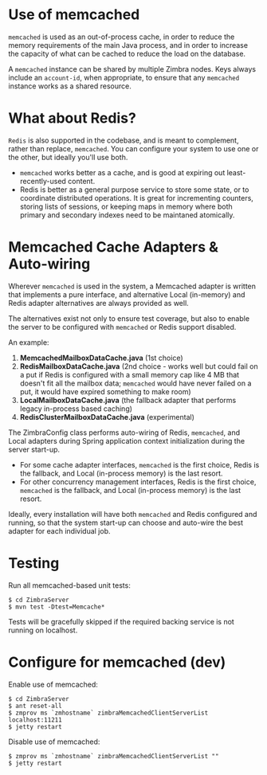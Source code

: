 # Use of memcached

`memcached` is used as an out-of-process cache, in order to reduce the memory requirements of the main Java process, and in order to increase the capacity of what can be cached to reduce the load on the database.

A `memcached` instance can be shared by multiple Zimbra nodes. Keys always include an `account-id`, when appropriate, to ensure that any `memcached` instance works as a shared resource.

# What about Redis? #

`Redis` is also supported in the codebase, and is meant to complement, rather than replace, `memcached`. You can configure your system to use one or the other, but ideally you'll use both.

  * `memcached` works better as a cache, and is good at expiring out least-recently-used content.
  * Redis is better as a general purpose service to store some state, or to coordinate distributed operations. It is great for incrementing counters, storing lists of sessions, or keeping maps in memory where both primary and secondary indexes need to be maintaned atomically.

# Memcached Cache Adapters & Auto-wiring #

Wherever `memcached` is used in the system, a Memcached adapter is written that implements a pure interface, and alternative Local (in-memory) and Redis adapter alternatives are always provided as well.

The alternatives exist not only to ensure test coverage, but also to enable the server to be configured with `memcached` or Redis support disabled.

An example:

  1. **MemcachedMailboxDataCache.java** (1st choice)
  2. **RedisMailboxDataCache.java** (2nd choice - works well but could fail on a put if Redis is configured with a small memory cap like 4 MB that doesn't fit all the mailbox data; `memcached` would have never failed on a put, it would have expired something to make room)
  3. **LocalMailboxDataCache.java** (the fallback adapter that performs legacy in-process based caching)
  4. **RedisClusterMailboxDataCache.java** (experimental)

The ZimbraConfig class performs auto-wiring of Redis, `memcached`, and Local adapters during Spring application context initialization during the server start-up.

  * For some cache adapter interfaces, `memcached` is the first choice, Redis is the fallback, and Local (in-process memory) is the last resort.
  * For other concurrency management interfaces, Redis is the first choice, `memcached` is the fallback, and Local (in-process memory) is the last resort.

Ideally, every installation will have both `memcached` and Redis configured and running, so that the system start-up can choose and auto-wire the best adapter for each individual job.

# Testing

Run all memcached-based unit tests:

```
$ cd ZimbraServer
$ mvn test -Dtest=Memcache*
```

Tests will be gracefully skipped if the required backing service is not running on localhost.

# Configure for memcached (dev)

Enable use of memcached:

```
$ cd ZimbraServer
$ ant reset-all
$ zmprov ms `zmhostname` zimbraMemcachedClientServerList localhost:11211
$ jetty restart
```

Disable use of memcached:

```
$ zmprov ms `zmhostname` zimbraMemcachedClientServerList ""
$ jetty restart
```
